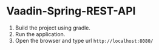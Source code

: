 # Vaadin-Spring-REST-API

1. Build the project using gradle. 
2. Run the application.
3. Open the browser and type url
` http://localhost:8080/ ` 
